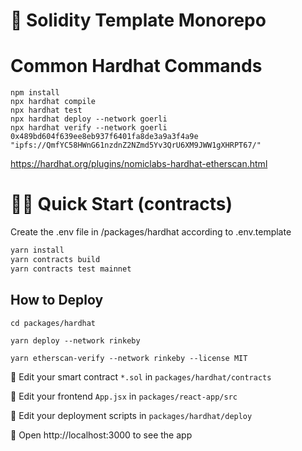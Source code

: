 # 🎨 Solidity Template Monorepo


# Common Hardhat Commands

```
npm install
npx hardhat compile
npx hardhat test
npx hardhat deploy --network goerli
npx hardhat verify --network goerli 0x489bd604f639ee8eb937f6401fa8de3a9a3f4a9e "ipfs://QmfYC58HWnG61nzdnZ2NZmd5Yv3QrU6XM9JWW1gXHRPT67/"
```

https://hardhat.org/plugins/nomiclabs-hardhat-etherscan.html


# 🏄‍♂️ Quick Start (contracts)

Create the .env file in /packages/hardhat according to .env.template

```bash
yarn install
yarn contracts build
yarn contracts test mainnet
```


## How to Deploy

```
cd packages/hardhat

yarn deploy --network rinkeby

yarn etherscan-verify --network rinkeby --license MIT
```




🔏 Edit your smart contract `*.sol` in `packages/hardhat/contracts`

📝 Edit your frontend `App.jsx` in `packages/react-app/src`

💼 Edit your deployment scripts in `packages/hardhat/deploy`

📱 Open http://localhost:3000 to see the app
